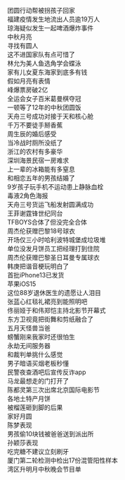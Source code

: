 团圆行动帮被拐孩子回家  
福建疫情发生地流出人员逾19万人  
琼海疑似发生一起啤酒爆炸事件  
中秋月亮  
寻找有圆人  
这不进国家队有点可惜了  
林允为美人鱼选角学会蝶泳  
家有儿女夏东海家到底多有钱  
假如月亮有表情  
峰爆票房破2亿  
全运会女子百米葛曼棋夺冠  
一顿等了12年的中秋团圆饭  
天舟三号成功对接于天和核心舱  
千万不要徒手掰香蕉  
周生辰的婚后感受  
当冷战时厕所没纸了  
浙江的农村有多豪华  
深圳海景民宿一房难求  
上一辈的冰箱能有多窒息  
和相恋五年的男孩结婚了  
9岁孩子玩手机不运动患上静脉血栓  
毒液2角色海报  
天舟三号货运飞船发射圆满成功  
王菲谢霆锋世纪同台  
TFBOYS合体了但没完全合体  
周杰伦获赠巴黎18号球衣  
开场仅三小时哈利波特城堡成垃圾堆  
单位没发月饼员工把经理打到住院  
周杰伦获赠巴黎圣日耳曼专属球衣  
韩庚把谐音梗玩明白了  
首批iPhone13已发货  
苹果iOS15  
这位88岁退休医生的遗愿让人泪目  
张蓝心红毯礼裙亮到能照明吧  
佟丽娅于和伟郑恺主持北影节开幕式  
东方卫视竟把街舞和剪纸融合了  
五月天怪兽当爸  
螃蟹刚来我家时还很怕生  
永劫无间服务器  
和裁判单挑什么感觉  
男子暗语买烟老板秒懂  
民警夜查酒吧后宣传反诈app  
马龙最想走的门打开了  
陈都灵第三次出席北京国际电影节  
各地土特产月饼  
被榴莲砸到脚的后果  
家好月圆  
陈梦表现  
男孩偷10块钱被爸爸送到派出所  
孙颖莎表现  
吃完糖不建议立刻刷牙  
厦门第二轮检测中检出17份混管阳性样本  
湾区升明月中秋晚会节目单  

